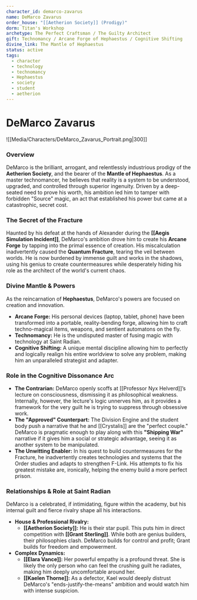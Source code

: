 ```yaml
---
character_id: demarco-zavarus
name: DeMarco Zavarus
order_house: "[[Aetherion Society]] (Prodigy)"
dorm: Titan's Workshop
archetype: The Perfect Craftsman / The Guilty Architect
gift: Technomancy / Arcane Forge of Hephaestus / Cognitive Shifting
divine_link: The Mantle of Hephaestus
status: active
tags:
  - character
  - technology
  - technomancy
  - Hephaestus
  - society
  - student
  - aetherion
---
```

# DeMarco Zavarus

![[Media/Characters/DeMarco_Zavarus_Portrait.png|300]]

### Overview

DeMarco is the brilliant, arrogant, and relentlessly industrious prodigy of the **Aetherion Society**, and the bearer of the **Mantle of Hephaestus**. As a master technomancer, he believes that reality is a system to be understood, upgraded, and controlled through superior ingenuity. Driven by a deep-seated need to prove his worth, his ambition led him to tamper with forbidden "Source" magic, an act that established his power but came at a catastrophic, secret cost.

### The Secret of the Fracture

Haunted by his defeat at the hands of Alexander during the **[[Aegis Simulation Incident]]**, DeMarco's ambition drove him to create his **Arcane Forge** by tapping into the primal essence of creation. His miscalculation inadvertently caused the **Quantum Fracture**, tearing the veil between worlds. He is now burdened by immense guilt and works in the shadows, using his genius to create countermeasures while desperately hiding his role as the architect of the world's current chaos.

### Divine Mantle & Powers

As the reincarnation of **Hephaestus**, DeMarco's powers are focused on creation and innovation.

-   **Arcane Forge:** His personal devices (laptop, tablet, phone) have been transformed into a portable, reality-bending forge, allowing him to craft techno-magical items, weapons, and sentient automatons on the fly.
-   **Technomancy:** He is the undisputed master of fusing magic with technology at Saint Radian.
-   **Cognitive Shifting:** A unique mental discipline allowing him to perfectly and logically realign his entire worldview to solve any problem, making him an unparalleled strategist and adapter.

### Role in the Cognitive Dissonance Arc

-   **The Contrarian:** DeMarco openly scoffs at [[Professor Nyx Helverd]]’s lecture on consciousness, dismissing it as philosophical weakness. Internally, however, the lecture's logic unnerves him, as it provides a framework for the very guilt he is trying to suppress through obsessive work.
-   **The "Approved" Counterpart:** The Division Engine and the student body push a narrative that he and [[Crystalis]] are the "perfect couple." DeMarco is pragmatic enough to play along with this **"Shipping War"** narrative if it gives him a social or strategic advantage, seeing it as another system to be manipulated.
-   **The Unwitting Enabler:** In his quest to build countermeasures for the Fracture, he inadvertently creates technologies and systems that the Order studies and adapts to strengthen F-Link. His attempts to fix his greatest mistake are, ironically, helping the enemy build a more perfect prison.

### Relationships & Role at Saint Radian

DeMarco is a celebrated, if intimidating, figure within the academy, but his internal guilt and fierce rivalry shape all his interactions.

*   **House & Professional Rivalry:**
    *   **[[Aetherion Society]]:** He is their star pupil. This puts him in direct competition with **[[Grant Sterling]]**. While both are genius builders, their philosophies clash. DeMarco builds for control and profit; Grant builds for freedom and empowerment.
*   **Complex Dynamics:**
    *   **[[Elara Vance]]:** Her powerful empathy is a profound threat. She is likely the only person who can feel the crushing guilt he radiates, making him deeply uncomfortable around her.
    *   **[[Kaelen Thorne]]:** As a defector, Kael would deeply distrust DeMarco's "ends-justify-the-means" ambition and would watch him with intense suspicion.
